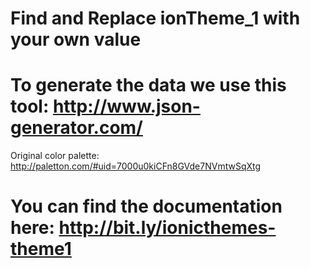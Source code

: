 # Find and Replace ionTheme_1 with your own value
# To generate the data we use this tool: http://www.json-generator.com/

Original color palette: http://paletton.com/#uid=7000u0kiCFn8GVde7NVmtwSqXtg

# You can find the documentation here: http://bit.ly/ionicthemes-theme1
